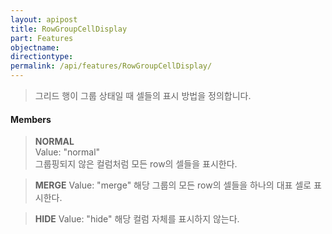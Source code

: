 ```yaml
---
layout: apipost
title: RowGroupCellDisplay
part: Features
objectname: 
directiontype: 
permalink: /api/features/RowGroupCellDisplay/
---
```



> 그리드 행이 그룹 상태일 때 셀들의 표시 방법을 정의합니다.

#### Members

> **NORMAL**   
> Value: "normal"   
> 그룹핑되지 않은 컬럼처럼 모든 row의 셀들을 표시한다.

> **MERGE** 
> Value: "merge" 
> 해당 그룹의 모든 row의 셀들을 하나의 대표 셀로 표시한다.

> **HIDE** 
> Value: "hide" 
> 해당 컬럼 자체를 표시하지 않는다.      


